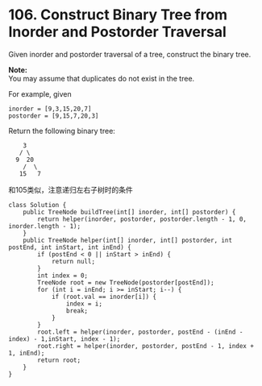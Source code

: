 # 106. Construct Binary Tree from Inorder and Postorder Traversal

Given inorder and postorder traversal of a tree, construct the binary tree.

**Note:**  
You may assume that duplicates do not exist in the tree.

For example, given

```text
inorder = [9,3,15,20,7]
postorder = [9,15,7,20,3]
```

Return the following binary tree:

```text
    3
   / \
  9  20
    /  \
   15   7
```

和105类似，注意递归左右子树时的条件

```text
class Solution {
    public TreeNode buildTree(int[] inorder, int[] postorder) {
        return helper(inorder, postorder, postorder.length - 1, 0, inorder.length - 1);
    }
    public TreeNode helper(int[] inorder, int[] postorder, int postEnd, int inStart, int inEnd) {
        if (postEnd < 0 || inStart > inEnd) {
            return null;
        }
        int index = 0;
        TreeNode root = new TreeNode(postorder[postEnd]);
        for (int i = inEnd; i >= inStart; i--) {
            if (root.val == inorder[i]) {
                index = i;
                break;
            }
        }
        root.left = helper(inorder, postorder, postEnd - (inEnd - index) - 1,inStart, index - 1);
        root.right = helper(inorder, postorder, postEnd - 1, index + 1, inEnd);
        return root;
    }
}
```

